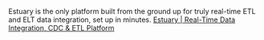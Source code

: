 Estuary is the only platform built from the ground up for truly real-time ETL and ELT data integration, set up in minutes.
[Estuary | Real-Time Data Integration, CDC & ETL Platform](https://estuary.dev/)
